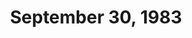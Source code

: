 ---
layout: episode
title: September 30, 1983
private_reel: Paul Dean of Loverboy
videos:
  - title: Billy Joel - Uptown Girl
  - title: John Cougar - Hand To Hold On To
  - title: Robert Plant - Big Log
    vote_nominee: true
    vote_results: 61453
  - title: ZZ Top - Sharp Dressed Man
    vote_nominee: true
    vote_results: 113091
    vote_winner: true
  - title: Tom Petty - You Got Lucky
    hall_of_fame: true
  - title: Madness - It Must Be Love
  - title: Pretenders - Back On The Chain Gang
  - title: Elvis Costello - Every Day I Write The Book
  - title: Peter Schilling - Major Tom
  - title: Cheap Trick - I Can't Take It
  - title: Def Leppard - Foolin'
  - title: Peter Gabriel - Shock The Monkey
  - title: Loverboy - Hot Girls In Love
  - title: Santana - Hold On
    hall_of_fame: true
  - title: Olivia Newton-John - Heart Attack
---